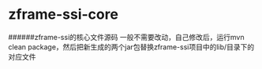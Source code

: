 zframe-ssi-core
===============
######zframe-ssi的核心文件源码
一般不需要改动，自己修改后，运行mvn clean package，然后把新生成的两个jar包替换zframe-ssi项目中的lib/目录下的对应文件
